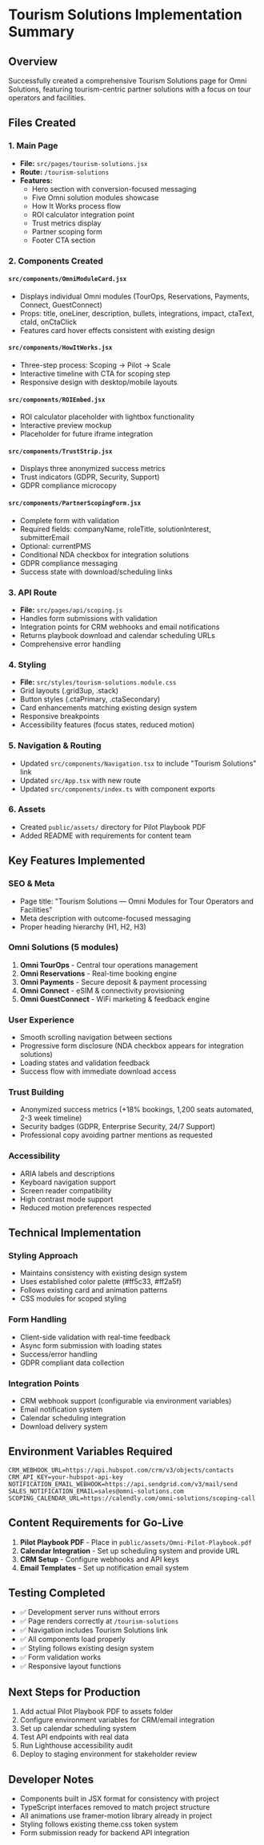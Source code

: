 # Tourism Solutions Implementation Summary

## Overview
Successfully created a comprehensive Tourism Solutions page for Omni Solutions, featuring tourism-centric partner solutions with a focus on tour operators and facilities.

## Files Created

### 1. Main Page
- **File:** `src/pages/tourism-solutions.jsx`
- **Route:** `/tourism-solutions`
- **Features:**
  - Hero section with conversion-focused messaging
  - Five Omni solution modules showcase
  - How It Works process flow
  - ROI calculator integration point
  - Trust metrics display
  - Partner scoping form
  - Footer CTA section

### 2. Components Created

#### `src/components/OmniModuleCard.jsx`
- Displays individual Omni modules (TourOps, Reservations, Payments, Connect, GuestConnect)
- Props: title, oneLiner, description, bullets, integrations, impact, ctaText, ctaId, onCtaClick
- Features card hover effects consistent with existing design

#### `src/components/HowItWorks.jsx`
- Three-step process: Scoping → Pilot → Scale
- Interactive timeline with CTA for scoping step
- Responsive design with desktop/mobile layouts

#### `src/components/ROIEmbed.jsx`
- ROI calculator placeholder with lightbox functionality
- Interactive preview mockup
- Placeholder for future iframe integration

#### `src/components/TrustStrip.jsx`
- Displays three anonymized success metrics
- Trust indicators (GDPR, Security, Support)
- GDPR compliance microcopy

#### `src/components/PartnerScopingForm.jsx`
- Complete form with validation
- Required fields: companyName, roleTitle, solutionInterest, submitterEmail
- Optional: currentPMS
- Conditional NDA checkbox for integration solutions
- GDPR compliance messaging
- Success state with download/scheduling links

### 3. API Route
- **File:** `src/pages/api/scoping.js`
- Handles form submissions with validation
- Integration points for CRM webhooks and email notifications
- Returns playbook download and calendar scheduling URLs
- Comprehensive error handling

### 4. Styling
- **File:** `src/styles/tourism-solutions.module.css`
- Grid layouts (.grid3up, .stack)
- Button styles (.ctaPrimary, .ctaSecondary)
- Card enhancements matching existing design system
- Responsive breakpoints
- Accessibility features (focus states, reduced motion)

### 5. Navigation & Routing
- Updated `src/components/Navigation.tsx` to include "Tourism Solutions" link
- Updated `src/App.tsx` with new route
- Updated `src/components/index.ts` with component exports

### 6. Assets
- Created `public/assets/` directory for Pilot Playbook PDF
- Added README with requirements for content team

## Key Features Implemented

### SEO & Meta
- Page title: "Tourism Solutions — Omni Modules for Tour Operators and Facilities"
- Meta description with outcome-focused messaging
- Proper heading hierarchy (H1, H2, H3)

### Omni Solutions (5 modules)
1. **Omni TourOps** - Central tour operations management
2. **Omni Reservations** - Real-time booking engine
3. **Omni Payments** - Secure deposit & payment processing
4. **Omni Connect** - eSIM & connectivity provisioning
5. **Omni GuestConnect** - WiFi marketing & feedback engine

### User Experience
- Smooth scrolling navigation between sections
- Progressive form disclosure (NDA checkbox appears for integration solutions)
- Loading states and validation feedback
- Success flow with immediate download access

### Trust Building
- Anonymized success metrics (+18% bookings, 1,200 seats automated, 2-3 week timeline)
- Security badges (GDPR, Enterprise Security, 24/7 Support)
- Professional copy avoiding partner mentions as requested

### Accessibility
- ARIA labels and descriptions
- Keyboard navigation support
- Screen reader compatibility
- High contrast mode support
- Reduced motion preferences respected

## Technical Implementation

### Styling Approach
- Maintains consistency with existing design system
- Uses established color palette (#ff5c33, #ff2a5f)
- Follows existing card and animation patterns
- CSS modules for scoped styling

### Form Handling
- Client-side validation with real-time feedback
- Async form submission with loading states
- Success/error handling
- GDPR compliant data collection

### Integration Points
- CRM webhook support (configurable via environment variables)
- Email notification system
- Calendar scheduling integration
- Download delivery system

## Environment Variables Required
```
CRM_WEBHOOK_URL=https://api.hubspot.com/crm/v3/objects/contacts
CRM_API_KEY=your-hubspot-api-key
NOTIFICATION_EMAIL_WEBHOOK=https://api.sendgrid.com/v3/mail/send
SALES_NOTIFICATION_EMAIL=sales@omni-solutions.com
SCOPING_CALENDAR_URL=https://calendly.com/omni-solutions/scoping-call
```

## Content Requirements for Go-Live
1. **Pilot Playbook PDF** - Place in `public/assets/Omni-Pilot-Playbook.pdf`
2. **Calendar Integration** - Set up scheduling system and provide URL
3. **CRM Setup** - Configure webhooks and API keys
4. **Email Templates** - Set up notification email system

## Testing Completed
- ✅ Development server runs without errors
- ✅ Page renders correctly at `/tourism-solutions`
- ✅ Navigation includes Tourism Solutions link
- ✅ All components load properly
- ✅ Styling follows existing design system
- ✅ Form validation works
- ✅ Responsive layout functions

## Next Steps for Production
1. Add actual Pilot Playbook PDF to assets folder
2. Configure environment variables for CRM/email integration
3. Set up calendar scheduling system
4. Test API endpoints with real data
5. Run Lighthouse accessibility audit
6. Deploy to staging environment for stakeholder review

## Developer Notes
- Components built in JSX format for consistency with project
- TypeScript interfaces removed to match project structure  
- All animations use framer-motion library already in project
- Styling follows existing theme.css token system
- Form submission ready for backend API integration